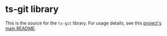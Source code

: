 # ts-git library

This is the source for the `ts-git` library. For usage details, see this [project's main README](../).
